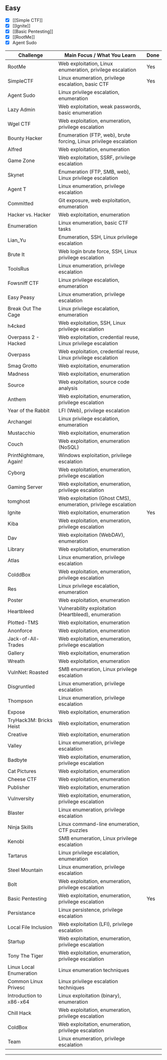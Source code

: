 
## Easy
- [x] [[Simple CTF]]
- [x] [[Ignite]]
- [x] [[Basic Pentesting]]
- [x] [[RootMe]]
- [x] Agent Sudo

| Challenge               | Main Focus / What You Learn                                       | Done |
| ----------------------- | ----------------------------------------------------------------- | ---- |
| RootMe                  | Web exploitation, Linux enumeration, privilege escalation         | Yes  |
| SimpleCTF               | Linux enumeration, privilege escalation, basic CTF                | Yes  |
| Agent Sudo              | Linux privilege escalation, enumeration                           |      |
| Lazy Admin              | Web exploitation, weak passwords, basic enumeration               |      |
| Wgel CTF                | Web exploitation, enumeration, privilege escalation               |      |
| Bounty Hacker           | Enumeration (FTP, web), brute forcing, Linux privilege escalation |      |
| Alfred                  | Web exploitation, enumeration                                     |      |
| Game Zone               | Web exploitation, SSRF, privilege escalation                      |      |
| Skynet                  | Enumeration (FTP, SMB, web), Linux privilege escalation           |      |
| Agent T                 | Linux enumeration, privilege escalation                           |      |
| Committed               | Git exposure, web exploitation, enumeration                       |      |
| Hacker vs. Hacker       | Web exploitation, enumeration                                     |      |
| Enumeration             | Linux enumeration, basic CTF tasks                                |      |
| Lian_Yu                 | Enumeration, SSH, Linux privilege escalation                      |      |
| Brute It                | Web login brute force, SSH, Linux privilege escalation            |      |
| ToolsRus                | Linux enumeration, privilege escalation                           |      |
| Fowsniff CTF            | Linux privilege escalation, enumeration                           |      |
| Easy Peasy              | Linux enumeration, privilege escalation                           |      |
| Break Out The Cage      | Linux privilege escalation, enumeration                           |      |
| h4cked                  | Web exploitation, SSH, Linux privilege escalation                 |      |
| Overpass 2 - Hacked     | Web exploitation, credential reuse, Linux privilege escalation    |      |
| Overpass                | Web exploitation, credential reuse, Linux privilege escalation    |      |
| Smag Grotto             | Web exploitation, enumeration                                     |      |
| Madness                 | Web exploitation, enumeration                                     |      |
| Source                  | Web exploitation, source code analysis                            |      |
| Anthem                  | Web exploitation, enumeration, privilege escalation               |      |
| Year of the Rabbit      | LFI (Web), privilege escalation                                   |      |
| Archangel               | Linux privilege escalation, enumeration                           |      |
| Mustacchio              | Web exploitation, enumeration                                     |      |
| Couch                   | Web exploitation, enumeration (NoSQL)                             |      |
| PrintNightmare, Again!  | Windows exploitation, privilege escalation                        |      |
| Cyborg                  | Web exploitation, enumeration, privilege escalation               |      |
| Gaming Server           | Web exploitation, enumeration, privilege escalation               |      |
| tomghost                | Web exploitation (Ghost CMS), enumeration, privilege escalation   |      |
| Ignite                  | Web exploitation, enumeration                                     | Yes  |
| Kiba                    | Web exploitation, enumeration, privilege escalation               |      |
| Dav                     | Web exploitation (WebDAV), enumeration                            |      |
| Library                 | Web exploitation, enumeration                                     |      |
| Atlas                   | Linux enumeration, privilege escalation                           |      |
| ColddBox                | Web exploitation, enumeration, privilege escalation               |      |
| Res                     | Linux privilege escalation, enumeration                           |      |
| Poster                  | Web exploitation, enumeration                                     |      |
| Heartbleed              | Vulnerability exploitation (Heartbleed), enumeration              |      |
| Plotted-TMS             | Web exploitation, enumeration                                     |      |
| Anonforce               | Web exploitation, enumeration                                     |      |
| Jack-of-All-Trades      | Web exploitation, enumeration, privilege escalation               |      |
| Gallery                 | Web exploitation, enumeration                                     |      |
| Wreath                  | Web exploitation, enumeration                                     |      |
| VulnNet: Roasted        | SMB enumeration, Linux privilege escalation                       |      |
| Disgruntled             | Linux enumeration, privilege escalation                           |      |
| Thompson                | Linux enumeration, privilege escalation                           |      |
| Expose                  | Web exploitation, enumeration                                     |      |
| TryHack3M: Bricks Heist | Web exploitation, enumeration                                     |      |
| Creative                | Web exploitation, enumeration                                     |      |
| Valley                  | Linux enumeration, privilege escalation                           |      |
| Badbyte                 | Web exploitation, enumeration, privilege escalation               |      |
| Cat Pictures            | Web exploitation, enumeration                                     |      |
| Cheese CTF              | Web exploitation, enumeration                                     |      |
| Publisher               | Web exploitation, enumeration                                     |      |
| Vulnversity             | Web exploitation, enumeration, privilege escalation               |      |
| Blaster                 | Linux enumeration, privilege escalation                           |      |
| Ninja Skills            | Linux command-line enumeration, CTF puzzles                       |      |
| Kenobi                  | SMB enumeration, Linux privilege escalation                       |      |
| Tartarus                | Linux privilege escalation, enumeration                           |      |
| Steel Mountain          | Linux enumeration, privilege escalation                           |      |
| Bolt                    | Web exploitation, enumeration, privilege escalation               |      |
| Basic Pentesting        | Web exploitation, enumeration, privilege escalation               | Yes  |
| Persistance             | Linux persistence, privilege escalation                           |      |
| Local File Inclusion    | Web exploitation (LFI), privilege escalation                      |      |
| Startup                 | Web exploitation, enumeration, privilege escalation               |      |
| Tony The Tiger          | Web exploitation, enumeration, privilege escalation               |      |
| Linux Local Enumeration | Linux enumeration techniques                                      |      |
| Common Linux Privesc    | Linux privilege escalation techniques                             |      |
| Introduction to x86-x64 | Linux exploitation (binary), enumeration                          |      |
| Chill Hack              | Web exploitation, enumeration, privilege escalation               |      |
| ColdBox                 | Web exploitation, enumeration, privilege escalation               |      |
| Team                    | Linux enumeration, privilege escalation                           |      |

---
